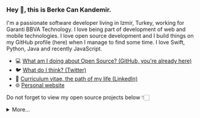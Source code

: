 ### Hey 👋, this is Berke Can Kandemir.

I'm a passionate software developer living in Izmir, Turkey, working for Garanti BBVA Technology. I love being part of development of web and mobile technologies. I love open source development and I build things on my GitHub profile (here) when I manage to find some time. I love Swift, Python, Java and recently JavaScript.

- 💻 [What am I doing about Open Source? (GitHub, you're already here)](https://github.com/berkekandemir)
- 🐦 [What do I think? (Twitter)](https://twitter.com/berke_kandemir)
- 🏹 [Curriculum vitae, the path of my life (LinkedIn)](https://www.linkedin.com/in/berke-can-kandemir/)
- 🌐 [Personal website](http://www.berkecankandemir.com)

Do not forget to view my open source projects below 👇🏻

<details>
  <summary>More...</summary>
  <img src="https://github-readme-stats.vercel.app/api?username=berkekandemir&show_icons=true&count_private=true&theme=dark" />
</details>
